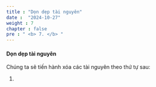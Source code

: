 ```yaml
---
title : "Dọn dẹp tài nguyên"
date :  "2024-10-27" 
weight : 7
chapter : false
pre : " <b> 7. </b> "
---
```



#### Dọn dẹp tài nguyên
Chúng ta sẽ tiến hành xóa các tài nguyên theo thứ tự sau:

1. 

